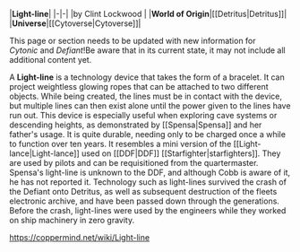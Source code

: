 |**Light-line**|
|-|-|
|by  Clint Lockwood |
|**World of Origin**|[[Detritus\|Detritus]]|
|**Universe**|[[Cytoverse\|Cytoverse]]|

This page or section needs to be updated with new information for *Cytonic* and *Defiant*!Be aware that in its current state, it may not include all additional content yet.

A **Light-line** is a technology device that takes the form of a bracelet. It can project weightless glowing ropes that can be attached to two different objects. While being created, the lines must be in contact with the device, but multiple lines can then exist alone until the power given to the lines have run out. This device is especially useful when exploring cave systems or descending heights, as demonstrated by [[Spensa\|Spensa]] and her father's usage. It is quite durable, needing only to be charged once a while to function over ten years.
It resembles a mini version of the [[Light-lance\|Light-lance]] used on [[DDF\|DDF]] [[Starfighter\|starfighters]]. They are used by pilots and can be requisitioned from the quartermaster. Spensa's light-line is unknown to the DDF, and although Cobb is aware of it, he has not reported it.
Technology such as light-lines survived the crash of the Defiant onto Detritus, as well as subsequent destruction of the fleets electronic archive, and have been passed down through the generations. Before the crash, light-lines were used by the engineers while they worked on ship machinery in zero gravity.



https://coppermind.net/wiki/Light-line